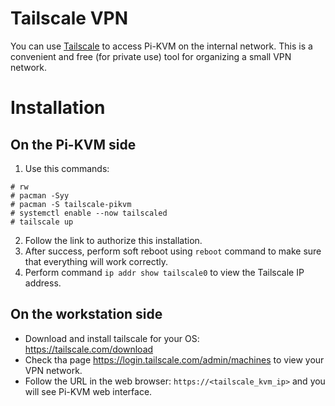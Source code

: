 # Tailscale VPN
You can use [Tailscale](https://tailscale.com/) to access Pi-KVM on the internal network. This is a convenient and free (for private use) tool for organizing a small VPN network.

# Installation
## On the Pi-KVM side
1. Use this commands:
  ```
  # rw
  # pacman -Syy
  # pacman -S tailscale-pikvm
  # systemctl enable --now tailscaled
  # tailscale up
  ```
2. Follow the link to authorize this installation.
3. After success, perform soft reboot using `reboot` command to make sure that everything will work correctly.
4. Perform command `ip addr show tailscale0` to view the Tailscale IP address.

## On the workstation side
* Download and install tailscale for your OS: https://tailscale.com/download
* Check tha page https://login.tailscale.com/admin/machines to view your VPN network.
* Follow the URL in the web browser: `https://<tailscale_kvm_ip>` and you will see Pi-KVM web interface.

